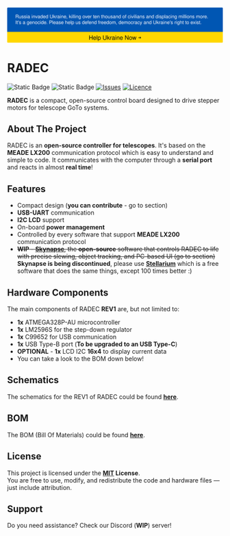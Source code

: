 
[![Stand With Ukraine](https://raw.githubusercontent.com/vshymanskyy/StandWithUkraine/main/banner2-direct.svg)](https://stand-with-ukraine.pp.ua)

# RADEC
![Static Badge](https://img.shields.io/badge/REV-1-9834FF?style=for-the-badge)
![Static Badge](https://img.shields.io/badge/BASED_ON-ATMEGA328P--AU-FF9FFF?style=for-the-badge)
[![Issues](https://img.shields.io/github/issues/bertidiego/radec.svg?logo=GitHub&style=for-the-badge&color=lightblue)](https://github.com/bertidiego/radec/issues)
[![Licence](https://img.shields.io/github/license/bertidiego/radec.svg?style=for-the-badge)](LICENSE.adoc)

**RADEC** is a compact, open-source control board designed to drive stepper motors for telescope GoTo systems.



## About The Project
RADEC is an **open-source controller for telescopes**. It's based on the **MEADE LX200** communication protocol which is easy to understand and simple to code.
It communicates with the computer through a **serial port** and reacts in almost **real time**!


## Features

- Compact design (**you can contribute** - go to section)
- **USB-UART** communication
- **I2C LCD** support
- On-board **power management**
- Controlled by every software that support **MEADE LX200** communication protocol
- ~~**WIP** - [**Skynapse**](https://github.com/bertidiego/skynapse), the **open-source** software that controls RADEC to life with precise slewing, object tracking, and PC-based UI (go to section)~~ **Skynapse is being discontinued**, please use **[Stellarium](https://github.com/Stellarium/stellarium)** which is a free software that does the same things, except 100 times better :)


## Hardware Components

The main components of RADEC **REV1** are, but not limited to:

- **1x** ATMEGA328P-AU microcontroller
- **1x** LM2596S for the step-down regulator
- **1x** C99652 for USB communication
- **1x** USB Type-B port (**To be upgraded to an USB Type-C**)
- **OPTIONAL** - **1x** LCD I2C **16x4** to display current data
- You can take a look to the BOM down below!
## Schematics

The schematics for the REV1 of RADEC could be found [**here**](https://github.com/bertidiego/radec/tree/main/schem).
## BOM

The BOM (Bill Of Materials) could be found [**here**](https://github.com/bertidiego/radec/tree/main/bom).
## License


This project is licensed under the **[MIT](https://choosealicense.com/licenses/mit/) License**.  
You are free to use, modify, and redistribute the code and hardware files — just include attribution.

## Support

Do you need assistance? Check our Discord (**WIP**) server!

